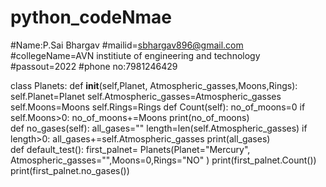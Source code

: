 # python_codeNmae
#Name:P.Sai Bhargav
#mailid=sbhargav896@gmail.com
#collegeName=AVN institiute of engineering and technology
#passout=2022
#phone no:7981246429

class Planets:
    def __init__(self,Planet, Atmospheric_gasses,Moons,Rings):
        self.Planet=Planet
        self.Atmospheric_gasses=Atmospheric_gasses
        self.Moons=Moons
        self.Rings=Rings
    def Count(self):
        no_of_moons=0
        if self.Moons>0:
            no_of_moons+=Moons
        print(no_of_moons)    
    def no_gases(self):
        all_gases=""
        length=len(self.Atmospheric_gasses)
        if length>0:
            all_gases+=self.Atmospheric_gasses
        print(all_gases)    
def default_test():
    first_palnet= Planets(Planet="Mercury", Atmospheric_gasses="",Moons=0,Rings="NO" )
    print(first_palnet.Count())
    print(first_palnet.no_gases())
